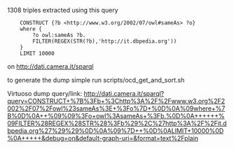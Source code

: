 1308 triples extracted using this query 

		CONSTRUCT {?b <http://www.w3.org/2002/07/owl#sameAs> ?o} 
		where {
  			?o owl:sameAs ?b.
	      	FILTER(REGEX(STR(?b),'http://it.dbpedia.org'))
		}  
		LIMIT 10000

on http://dati.camera.it/sparql 

to generate the dump simple run scripts/ocd_get_and_sort.sh

Virtuoso dump query/link: 
http://dati.camera.it/sparql?query=CONSTRUCT+%7B%3Fb+%3Chttp%3A%2F%2Fwww.w3.org%2F2002%2F07%2Fowl%23sameAs%3E+%3Fo%7D+%0D%0A%09where+%7B%0D%0A++%09%09%3Fo+owl%3AsameAs+%3Fb.%0D%0A++++++%09FILTER%28REGEX%28STR%28%3Fb%29%2C%27http%3A%2F%2Fit.dbpedia.org%27%29%29%0D%0A%09%7D++%0D%0ALIMIT+10000%0D%0A+++++&debug=on&default-graph-uri=&format=text%2Fplain


